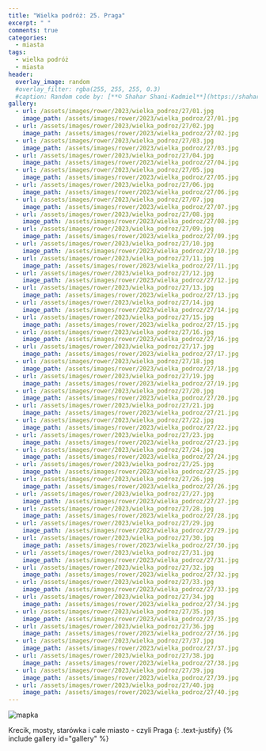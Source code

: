 ```yaml
---
title: "Wielka podróż: 25. Praga"
excerpt: " "
comments: true
categories:
  - miasta
tags:
  - wielka podróż
  - miasta
header:
  overlay_image: random
  #overlay_filter: rgba(255, 255, 255, 0.3)
  #caption: Random code by: [**© Shahar Shani-Kadmiel**](https://shaharkadmiel.github.io)"
gallery:
  - url: /assets/images/rower/2023/wielka_podroz/27/01.jpg
    image_path: /assets/images/rower/2023/wielka_podroz/27/01.jpg
  - url: /assets/images/rower/2023/wielka_podroz/27/02.jpg
    image_path: /assets/images/rower/2023/wielka_podroz/27/02.jpg
  - url: /assets/images/rower/2023/wielka_podroz/27/03.jpg
    image_path: /assets/images/rower/2023/wielka_podroz/27/03.jpg
  - url: /assets/images/rower/2023/wielka_podroz/27/04.jpg
    image_path: /assets/images/rower/2023/wielka_podroz/27/04.jpg
  - url: /assets/images/rower/2023/wielka_podroz/27/05.jpg
    image_path: /assets/images/rower/2023/wielka_podroz/27/05.jpg
  - url: /assets/images/rower/2023/wielka_podroz/27/06.jpg
    image_path: /assets/images/rower/2023/wielka_podroz/27/06.jpg
  - url: /assets/images/rower/2023/wielka_podroz/27/07.jpg
    image_path: /assets/images/rower/2023/wielka_podroz/27/07.jpg
  - url: /assets/images/rower/2023/wielka_podroz/27/08.jpg
    image_path: /assets/images/rower/2023/wielka_podroz/27/08.jpg
  - url: /assets/images/rower/2023/wielka_podroz/27/09.jpg
    image_path: /assets/images/rower/2023/wielka_podroz/27/09.jpg
  - url: /assets/images/rower/2023/wielka_podroz/27/10.jpg
    image_path: /assets/images/rower/2023/wielka_podroz/27/10.jpg
  - url: /assets/images/rower/2023/wielka_podroz/27/11.jpg
    image_path: /assets/images/rower/2023/wielka_podroz/27/11.jpg
  - url: /assets/images/rower/2023/wielka_podroz/27/12.jpg
    image_path: /assets/images/rower/2023/wielka_podroz/27/12.jpg
  - url: /assets/images/rower/2023/wielka_podroz/27/13.jpg
    image_path: /assets/images/rower/2023/wielka_podroz/27/13.jpg
  - url: /assets/images/rower/2023/wielka_podroz/27/14.jpg
    image_path: /assets/images/rower/2023/wielka_podroz/27/14.jpg
  - url: /assets/images/rower/2023/wielka_podroz/27/15.jpg
    image_path: /assets/images/rower/2023/wielka_podroz/27/15.jpg
  - url: /assets/images/rower/2023/wielka_podroz/27/16.jpg
    image_path: /assets/images/rower/2023/wielka_podroz/27/16.jpg
  - url: /assets/images/rower/2023/wielka_podroz/27/17.jpg
    image_path: /assets/images/rower/2023/wielka_podroz/27/17.jpg
  - url: /assets/images/rower/2023/wielka_podroz/27/18.jpg
    image_path: /assets/images/rower/2023/wielka_podroz/27/18.jpg
  - url: /assets/images/rower/2023/wielka_podroz/27/19.jpg
    image_path: /assets/images/rower/2023/wielka_podroz/27/19.jpg
  - url: /assets/images/rower/2023/wielka_podroz/27/20.jpg
    image_path: /assets/images/rower/2023/wielka_podroz/27/20.jpg
  - url: /assets/images/rower/2023/wielka_podroz/27/21.jpg
    image_path: /assets/images/rower/2023/wielka_podroz/27/21.jpg
  - url: /assets/images/rower/2023/wielka_podroz/27/22.jpg
    image_path: /assets/images/rower/2023/wielka_podroz/27/22.jpg
  - url: /assets/images/rower/2023/wielka_podroz/27/23.jpg
    image_path: /assets/images/rower/2023/wielka_podroz/27/23.jpg
  - url: /assets/images/rower/2023/wielka_podroz/27/24.jpg
    image_path: /assets/images/rower/2023/wielka_podroz/27/24.jpg
  - url: /assets/images/rower/2023/wielka_podroz/27/25.jpg
    image_path: /assets/images/rower/2023/wielka_podroz/27/25.jpg
  - url: /assets/images/rower/2023/wielka_podroz/27/26.jpg
    image_path: /assets/images/rower/2023/wielka_podroz/27/26.jpg
  - url: /assets/images/rower/2023/wielka_podroz/27/27.jpg
    image_path: /assets/images/rower/2023/wielka_podroz/27/27.jpg
  - url: /assets/images/rower/2023/wielka_podroz/27/28.jpg
    image_path: /assets/images/rower/2023/wielka_podroz/27/28.jpg
  - url: /assets/images/rower/2023/wielka_podroz/27/29.jpg
    image_path: /assets/images/rower/2023/wielka_podroz/27/29.jpg
  - url: /assets/images/rower/2023/wielka_podroz/27/30.jpg
    image_path: /assets/images/rower/2023/wielka_podroz/27/30.jpg
  - url: /assets/images/rower/2023/wielka_podroz/27/31.jpg
    image_path: /assets/images/rower/2023/wielka_podroz/27/31.jpg
  - url: /assets/images/rower/2023/wielka_podroz/27/32.jpg
    image_path: /assets/images/rower/2023/wielka_podroz/27/32.jpg
  - url: /assets/images/rower/2023/wielka_podroz/27/33.jpg
    image_path: /assets/images/rower/2023/wielka_podroz/27/33.jpg
  - url: /assets/images/rower/2023/wielka_podroz/27/34.jpg
    image_path: /assets/images/rower/2023/wielka_podroz/27/34.jpg
  - url: /assets/images/rower/2023/wielka_podroz/27/35.jpg
    image_path: /assets/images/rower/2023/wielka_podroz/27/35.jpg
  - url: /assets/images/rower/2023/wielka_podroz/27/36.jpg
    image_path: /assets/images/rower/2023/wielka_podroz/27/36.jpg
  - url: /assets/images/rower/2023/wielka_podroz/27/37.jpg
    image_path: /assets/images/rower/2023/wielka_podroz/27/37.jpg
  - url: /assets/images/rower/2023/wielka_podroz/27/38.jpg
    image_path: /assets/images/rower/2023/wielka_podroz/27/38.jpg
  - url: /assets/images/rower/2023/wielka_podroz/27/39.jpg
    image_path: /assets/images/rower/2023/wielka_podroz/27/39.jpg
  - url: /assets/images/rower/2023/wielka_podroz/27/40.jpg
    image_path: /assets/images/rower/2023/wielka_podroz/27/40.jpg
---
```

![mapka](/assets/images/rower/2023/wielka_podroz/27/mapka.png)

Krecik, mosty, starówka i całe miasto - czyli Praga
{: .text-justify}
{% include gallery id="gallery" %}

